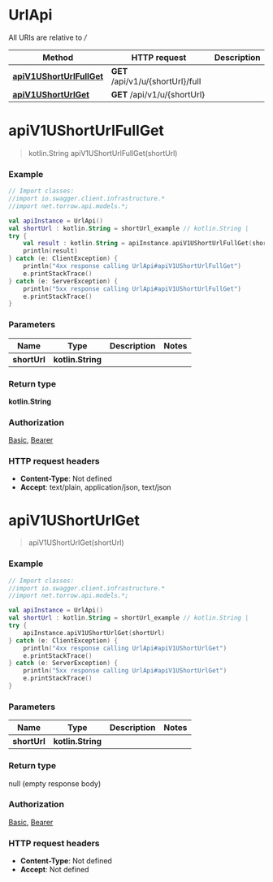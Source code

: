 # UrlApi

All URIs are relative to */*

Method | HTTP request | Description
------------- | ------------- | -------------
[**apiV1UShortUrlFullGet**](UrlApi.md#apiV1UShortUrlFullGet) | **GET** /api/v1/u/{shortUrl}/full | 
[**apiV1UShortUrlGet**](UrlApi.md#apiV1UShortUrlGet) | **GET** /api/v1/u/{shortUrl} | 

<a name="apiV1UShortUrlFullGet"></a>
# **apiV1UShortUrlFullGet**
> kotlin.String apiV1UShortUrlFullGet(shortUrl)



### Example
```kotlin
// Import classes:
//import io.swagger.client.infrastructure.*
//import net.torrow.api.models.*;

val apiInstance = UrlApi()
val shortUrl : kotlin.String = shortUrl_example // kotlin.String | 
try {
    val result : kotlin.String = apiInstance.apiV1UShortUrlFullGet(shortUrl)
    println(result)
} catch (e: ClientException) {
    println("4xx response calling UrlApi#apiV1UShortUrlFullGet")
    e.printStackTrace()
} catch (e: ServerException) {
    println("5xx response calling UrlApi#apiV1UShortUrlFullGet")
    e.printStackTrace()
}
```

### Parameters

Name | Type | Description  | Notes
------------- | ------------- | ------------- | -------------
 **shortUrl** | **kotlin.String**|  |

### Return type

**kotlin.String**

### Authorization

[Basic](../README.md#Basic), [Bearer](../README.md#Bearer)

### HTTP request headers

 - **Content-Type**: Not defined
 - **Accept**: text/plain, application/json, text/json

<a name="apiV1UShortUrlGet"></a>
# **apiV1UShortUrlGet**
> apiV1UShortUrlGet(shortUrl)



### Example
```kotlin
// Import classes:
//import io.swagger.client.infrastructure.*
//import net.torrow.api.models.*;

val apiInstance = UrlApi()
val shortUrl : kotlin.String = shortUrl_example // kotlin.String | 
try {
    apiInstance.apiV1UShortUrlGet(shortUrl)
} catch (e: ClientException) {
    println("4xx response calling UrlApi#apiV1UShortUrlGet")
    e.printStackTrace()
} catch (e: ServerException) {
    println("5xx response calling UrlApi#apiV1UShortUrlGet")
    e.printStackTrace()
}
```

### Parameters

Name | Type | Description  | Notes
------------- | ------------- | ------------- | -------------
 **shortUrl** | **kotlin.String**|  |

### Return type

null (empty response body)

### Authorization

[Basic](../README.md#Basic), [Bearer](../README.md#Bearer)

### HTTP request headers

 - **Content-Type**: Not defined
 - **Accept**: Not defined

